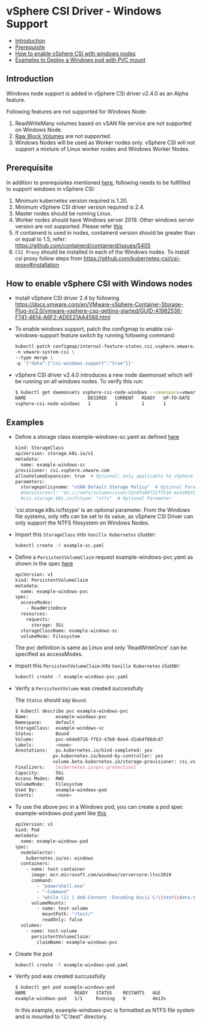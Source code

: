 <!-- markdownlint-disable MD033 -->
<!-- markdownlint-disable MD034 -->
# vSphere CSI Driver - Windows Support

- [Introduction](#introduction)
- [Prerequisite](#prereq)
- [How to enable vSphere CSI with windows nodes](#how-to-enable-vsphere-csi-win)
- [Examples to Deploy a Windows pod with PVC mount](#examples)

## Introduction <a id="introduction"></a>

Windows node support is added in vSphere CSI driver v2.4.0 as an Alpha feature.

Following features are not supported for Windows Node:

1. ReadWriteMany volumes based on vSAN file service are not supported on Windows Node.
2. [Raw Block Volumes](https://kubernetes.io/docs/concepts/storage/persistent-volumes/#raw-block-volume-support) are not supported.
3. Windows Nodes will be used as Worker nodes only. vSphere CSI will not support a mixture of Linux worker nodes and Windows Worker Nodes.

## Prerequisite <a id="prereq"></a>

In addition to prerequisites mentioned [here](https://docs.vmware.com/en/VMware-vSphere-Container-Storage-Plug-in/2.0/vmware-vsphere-csp-getting-started/GUID-0AB6E692-AA47-4B6A-8CEA-38B754E16567.html), following needs to be fullfilled to support windows in vSphere CSI:

1. Minimum kubernetes version required is 1.20.
2. Minimum vSphere CSI driver version required is 2.4.
3. Master nodes should be running Linux.
4. Worker nodes should have Windows server 2019. Other windows server version are not supported. Please refer [this](https://kubernetes.io/docs/tasks/administer-cluster/kubeadm/adding-windows-nodes/)
5. if containerd is used in nodes, containerd version should be greater than or equal to 1.5, refer: https://github.com/containerd/containerd/issues/5405
6. `CSI Proxy` should be installed in each of the Windows nodes. To install csi proxy follow steps from https://github.com/kubernetes-csi/csi-proxy#installation

## How to enable vSphere CSI with Windows nodes <a id="how-to-enable-vsphere-csi-win"></a>

- Install vSphere CSI driver 2.4 by following https://docs.vmware.com/en/VMware-vSphere-Container-Storage-Plug-in/2.0/vmware-vsphere-csp-getting-started/GUID-A1982536-F741-4614-A6F2-ADEE21AA4588.html
- To enable windows support, patch the configmap to enable csi-windows-support feature switch by running following command:
  
  ```bash
  kubectl patch configmap/internal-feature-states.csi.vsphere.vmware.com \
  -n vmware-system-csi \
  --type merge \
  -p '{"data":{"csi-windows-support":"true"}}'
  ```

- vSphere CSI driver v2.4.0 introduces a new node daemonset which will be running on all windows nodes. To verify this run:

  ```bash
  $ kubectl get daemonsets vsphere-csi-node-windows --namespace=vmware-system-csi
  NAME                       DESIRED   CURRENT   READY   UP-TO-DATE   AVAILABLE   NODE SELECTOR              AGE
  vsphere-csi-node-windows   1         1         1       1            1           kubernetes.io/os=windows   7m10s
  ```

## Examples <a id="examples"></a>

- Define a storage class example-windows-sc.yaml as defined [here](https://raw.githubusercontent.com/kubernetes-sigs/vsphere-csi-driver/master/example/vanilla-k8s-RWO-filesystem-volumes/example-windows-sc.yaml)

  ```bash
  kind: StorageClass
  apiVersion: storage.k8s.io/v1
  metadata:
    name: example-windows-sc
  provisioner: csi.vsphere.vmware.com
  allowVolumeExpansion: true  # Optional: only applicable to vSphere 7.0U1 and above
  parameters:
    storagepolicyname: "vSAN Default Storage Policy"  # Optional Parameter
    #datastoreurl: "ds:///vmfs/volumes/vsan:52cdfa80721ff516-ea1e993113acfc77/"  # Optional Parameter
    #csi.storage.k8s.io/fstype: "ntfs"  # Optional Parameter
  ```

  'csi.storage.k8s.io/fstype' is an optional parameter. From the Windows file systems, only ntfs can be set to its value, as vSphere CSI Driver can only support the NTFS filesystem on Windows Nodes.
  
- Import this `StorageClass` into `Vanilla Kubernetes` cluster:
  
  ```bash
  kubectl create -f example-sc.yaml
  ```

- Define a `PersistentVolumeClaim` request example-windows-pvc.yaml as shown in the spec [here](https://raw.githubusercontent.com/kubernetes-sigs/vsphere-csi-driver/master/example/vanilla-k8s-RWO-filesystem-volumes/example-windows-pvc.yaml)
  
  ```bash
  apiVersion: v1
  kind: PersistentVolumeClaim
  metadata:
    name: example-windows-pvc
  spec:
    accessModes:
      - ReadWriteOnce
    resources:
      requests:
        storage: 5Gi
    storageClassName: example-windows-sc
    volumeMode: Filesystem
  ```
  
  The pvc definition is same as Linux and only 'ReadWriteOnce' can be specified as accessModes.

- Import this `PersistentVolumeClaim` into `Vanilla Kubernetes` cluster:

    ```bash
    kubectl create -f example-windows-pvc.yaml
    ```

- Verify a `PersistentVolume` was created successfully
  
  The `Status` should say `Bound`.
  
  ```bash
  $ kubectl describe pvc example-windows-pvc
  Name:          example-windows-pvc
  Namespace:     default
  StorageClass:  example-windows-sc
  Status:        Bound
  Volume:        pvc-e64e0716-ff63-47b8-8ee4-d1eb4f86dcd7
  Labels:        <none>
  Annotations:   pv.kubernetes.io/bind-completed: yes
                pv.kubernetes.io/bound-by-controller: yes
                volume.beta.kubernetes.io/storage-provisioner: csi.vsphere.vmware.com
  Finalizers:    [kubernetes.io/pvc-protection]
  Capacity:      5Gi
  Access Modes:  RWO
  VolumeMode:    Filesystem
  Used By:       example-windows-pod
  Events:        <none>
  ```

- To use the above pvc in a Windows pod, you can create a pod spec example-windows-pod.yaml like [this](https://raw.githubusercontent.com/kubernetes-sigs/vsphere-csi-driver/master/example/vanilla-k8s-RWO-filesystem-volumes/example-windows-pod.yaml)
  
  ```bash
  apiVersion: v1
  kind: Pod
  metadata:
    name: example-windows-pod
  spec:
    nodeSelector:
      kubernetes.io/os: windows
    containers:
      - name: test-container
        image: mcr.microsoft.com/windows/servercore:ltsc2019
        command:
          - "powershell.exe"
          - "-Command"
          - "while (1) { Add-Content -Encoding Ascii C:\\test\\data.txt $(Get-Date -Format u); sleep 1 }"
        volumeMounts:
          - name: test-volume
            mountPath: "/test/"
            readOnly: false
    volumes:
      - name: test-volume
        persistentVolumeClaim:
          claimName: example-windows-pvc
  ```

- Create the pod
  
  ```bash
  kubectl create -f example-windows-pod.yaml
  ```

- Verify pod was created succussfully
  
  ```bash
  $ kubectl get pod example-windows-pod
  NAME                  READY   STATUS    RESTARTS   AGE
  example-windows-pod   1/1     Running   0          4m13s
  ```
  
  In this example, example-windows-pvc is formatted as NTFS file system and is mounted to "C:\\test" directory.
